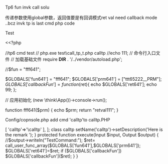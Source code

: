 Tp6  fun invk call solu



传递参数使用global参数，返回值要是有回调模式ret val need callback mode ..bcz invk tp is last cmd php code 

Test

<<?php

//tp6  cmd test
//  php.exe  test\call_tp_t.php calltp
//echo 111;
// 命令行入口文件
// 加载基础文件
require __DIR__ . '/../vendor/autoload.php';

//$fun = "fff641";

$GLOBALS['fun641'] = "fff641";
$GLOBALS['prm641'] = ["ttt65222__PRM"];
$GLOBALS['callbackFun'] =function ($ret){
 echo  $GLOBALS['ret641'];
 echo 99;
};



// 应用初始化
(new \think\App())->console->run();


function fff641($prm) {
 echo $prm;
 return "retval111";
}



Config/copnsole.php  add cmd   'calltp'to calltp.PHP


<?php

require_once __DIR__."/../app/calltp.php";
// +----------------------------------------------------------------------
// | 控制台配置
// +----------------------------------------------------------------------
return [
   // 指令定义
   'commands' => [
          'calltp'=>'\calltp'
       
   ],
];


class calltp


<?php
use think\console\Command;
use think\console\Input;
use think\console\Output;

class calltp extends Command
{
 protected function configure()
 {
   $this->setName('calltp')->setDescription('Here is the remark ');
 }

 protected function execute(Input $input, Output $output)
 {
       //$output->writeln("TestCommand:");
  $ret=     call_user_func_array($GLOBALS['fun641'],$GLOBALS['prm641']);

   $GLOBALS['ret641']=$ret;
if ($GLOBALS['callbackFun'])
 $GLOBALS['callbackFun']($ret);

 }
}

